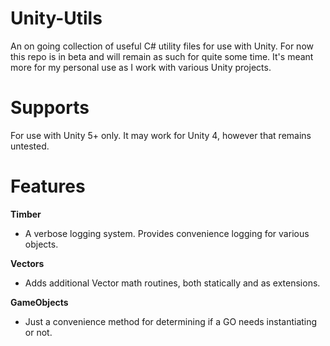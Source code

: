 # Unity-Utils
An on going collection of useful C# utility files for use with Unity. For now this repo is in beta and will remain as such for quite some time. It's meant more for my personal use as I work with various Unity projects.

# Supports
For use with Unity 5+ only.  It may work for Unity 4, however that remains untested.

# Features
**Timber**
- A verbose logging system. Provides convenience logging for various objects.

**Vectors**
- Adds additional Vector math routines, both statically and as extensions.

**GameObjects**
- Just a convenience method for determining if a GO needs instantiating or not.
